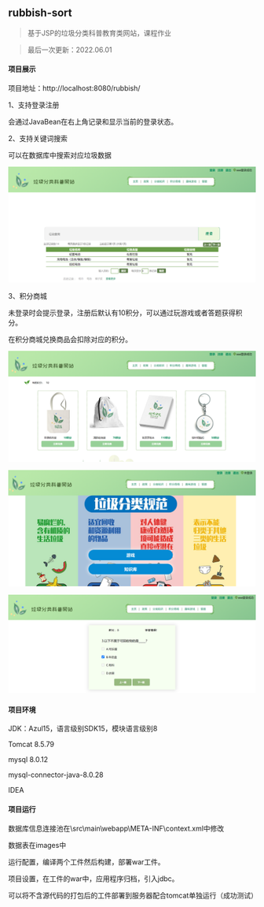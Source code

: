 ## rubbish-sort

> 基于JSP的垃圾分类科普教育类网站，课程作业

> 最后一次更新：2022.06.01

#### 项目展示

项目地址：http://localhost:8080/rubbish/

1、支持登录注册

会通过JavaBean在右上角记录和显示当前的登录状态。

2、支持关键词搜索

可以在数据库中搜索对应垃圾数据

![search](images/search.png)

3、积分商城

未登录时会提示登录，注册后默认有10积分，可以通过玩游戏或者答题获得积分。

在积分商城兑换商品会扣除对应的积分。

![point](images/point.png)

![game](images/game.png)

![problem](images/problem.png)

#### 项目环境

JDK：Azul15，语言级别SDK15，模块语言级别8

Tomcat 8.5.79

mysql 8.0.12

mysql-connector-java-8.0.28

IDEA

#### 项目运行

数据库信息连接池在\src\main\webapp\META-INF\context.xml中修改

数据表在images中

运行配置，编译两个工件然后构建，部署war工件。

项目设置，在工件的war中，应用程序归档，引入jdbc。

可以将不含源代码的打包后的工件部署到服务器配合tomcat单独运行（成功测试）



